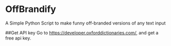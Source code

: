 # OffBrandify
A Simple Python Script to make funny off-branded versions of any text input

##Get API key
Go to https://developer.oxforddictionaries.com/, and get a free api key.

